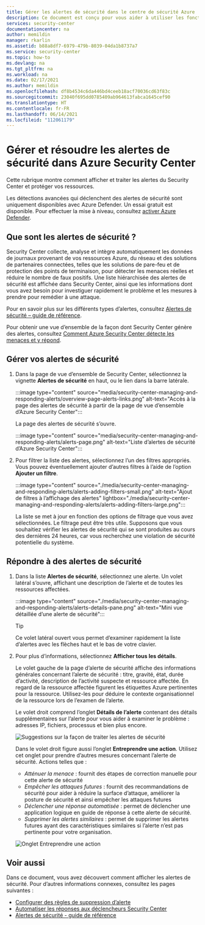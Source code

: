 ```yaml
---
title: Gérer les alertes de sécurité dans le centre de sécurité Azure | Microsoft Docs
description: Ce document est conçu pour vous aider à utiliser les fonctionnalités du Centre de sécurité Azure pour gérer et résoudre les alertes de sécurité.
services: security-center
documentationcenter: na
author: memildin
manager: rkarlin
ms.assetid: b88a8df7-6979-479b-8039-04da1b8737a7
ms.service: security-center
ms.topic: how-to
ms.devlang: na
ms.tgt_pltfrm: na
ms.workload: na
ms.date: 02/17/2021
ms.author: memildin
ms.openlocfilehash: df8b4534c6da446bd4ceeb18acf70036cd63f83c
ms.sourcegitcommit: 23040f695dd0785409ab964613fabca1645cef90
ms.translationtype: HT
ms.contentlocale: fr-FR
ms.lasthandoff: 06/14/2021
ms.locfileid: "112061179"
---
```

# <a name="manage-and-respond-to-security-alerts-in-azure-security-center"></a>Gérer et résoudre les alertes de sécurité dans Azure Security Center

Cette rubrique montre comment afficher et traiter les alertes du Security Center et protéger vos ressources.

Les détections avancées qui déclenchent des alertes de sécurité sont uniquement disponibles avec Azure Defender. Un essai gratuit est disponible. Pour effectuer la mise à niveau, consultez [activer Azure Defender](enable-azure-defender.md).

## <a name="what-are-security-alerts"></a>Que sont les alertes de sécurité ?
Security Center collecte, analyse et intègre automatiquement les données de journaux provenant de vos ressources Azure, du réseau et des solutions de partenaires connectées, telles que les solutions de pare-feu et de protection des points de terminaison, pour détecter les menaces réelles et réduire le nombre de faux positifs. Une liste hiérarchisée des alertes de sécurité est affichée dans Security Center, ainsi que les informations dont vous avez besoin pour investiguer rapidement le problème et les mesures à prendre pour remédier à une attaque.

Pour en savoir plus sur les différents types d’alertes, consultez [Alertes de sécurité – guide de référence](alerts-reference.md).

Pour obtenir une vue d’ensemble de la façon dont Security Center génère des alertes, consultez [Comment Azure Security Center détecte les menaces et y répond](security-center-alerts-overview.md).


## <a name="manage-your-security-alerts"></a>Gérer vos alertes de sécurité

1. Dans la page de vue d’ensemble de Security Center, sélectionnez la vignette **Alertes de sécurité** en haut, ou le lien dans la barre latérale.

    :::image type="content" source="media/security-center-managing-and-responding-alerts/overview-page-alerts-links.png" alt-text="Accès à la page des alertes de sécurité à partir de la page de vue d’ensemble d’Azure Security Center":::

    La page des alertes de sécurité s’ouvre.

    :::image type="content" source="media/security-center-managing-and-responding-alerts/alerts-page.png" alt-text="Liste d’alertes de sécurité d’Azure Security Center":::

1. Pour filtrer la liste des alertes, sélectionnez l’un des filtres appropriés. Vous pouvez éventuellement ajouter d’autres filtres à l’aide de l’option **Ajouter un filtre**.

    :::image type="content" source="./media/security-center-managing-and-responding-alerts/alerts-adding-filters-small.png" alt-text="Ajout de filtres à l’affichage des alertes" lightbox="./media/security-center-managing-and-responding-alerts/alerts-adding-filters-large.png":::

    La liste se met à jour en fonction des options de filtrage que vous avez sélectionnées. Le filtrage peut être très utile. Supposons que vous souhaitiez vérifier les alertes de sécurité qui se sont produites au cours des dernières 24 heures, car vous recherchez une violation de sécurité potentielle du système.


## <a name="respond-to-security-alerts"></a>Répondre à des alertes de sécurité

1. Dans la liste **Alertes de sécurité**, sélectionnez une alerte. Un volet latéral s’ouvre, affichant une description de l’alerte et de toutes les ressources affectées. 

    :::image type="content" source="./media/security-center-managing-and-responding-alerts/alerts-details-pane.png" alt-text="Mini vue détaillée d’une alerte de sécurité":::

    > [!TIP]
    > Ce volet latéral ouvert vous permet d’examiner rapidement la liste d’alertes avec les flèches haut et le bas de votre clavier.

1. Pour plus d’informations, sélectionnez **Afficher tous les détails**.

    Le volet gauche de la page d’alerte de sécurité affiche des informations générales concernant l’alerte de sécurité : titre, gravité, état, durée d’activité, description de l’activité suspecte et ressource affectée. En regard de la ressource affectée figurent les étiquettes Azure pertinentes pour la ressource. Utilisez-les pour déduire le contexte organisationnel de la ressource lors de l’examen de l’alerte.

    Le volet droit comprend l’onglet **Détails de l’alerte** contenant des détails supplémentaires sur l’alerte pour vous aider à examiner le problème : adresses IP, fichiers, processus et bien plus encore.
     
    ![Suggestions sur la façon de traiter les alertes de sécurité](./media/security-center-managing-and-responding-alerts/security-center-alert-remediate.png)

    Dans le volet droit figure aussi l’onglet **Entreprendre une action**. Utilisez cet onglet pour prendre d’autres mesures concernant l’alerte de sécurité. Actions telles que :
    - *Atténuer la menace* : fournit des étapes de correction manuelle pour cette alerte de sécurité
    - *Empêcher les attaques futures* : fournit des recommandations de sécurité pour aider à réduire la surface d’attaque, améliorer la posture de sécurité et ainsi empêcher les attaques futures
    - *Déclencher une réponse automatisée* : permet de déclencher une application logique en guide de réponse à cette alerte de sécurité.
    - *Supprimer les alertes similaires* : permet de supprimer les alertes futures ayant des caractéristiques similaires si l’alerte n’est pas pertinente pour votre organisation.

    ![Onglet Entreprendre une action](./media/security-center-managing-and-responding-alerts/alert-take-action.png)




## <a name="see-also"></a>Voir aussi

Dans ce document, vous avez découvert comment afficher les alertes de sécurité. Pour d’autres informations connexes, consultez les pages suivantes :

- [Configurer des règles de suppression d’alerte](alerts-suppression-rules.md)
- [Automatiser les réponses aux déclencheurs Security Center](workflow-automation.md)
- [Alertes de sécurité - guide de référence](alerts-reference.md)
